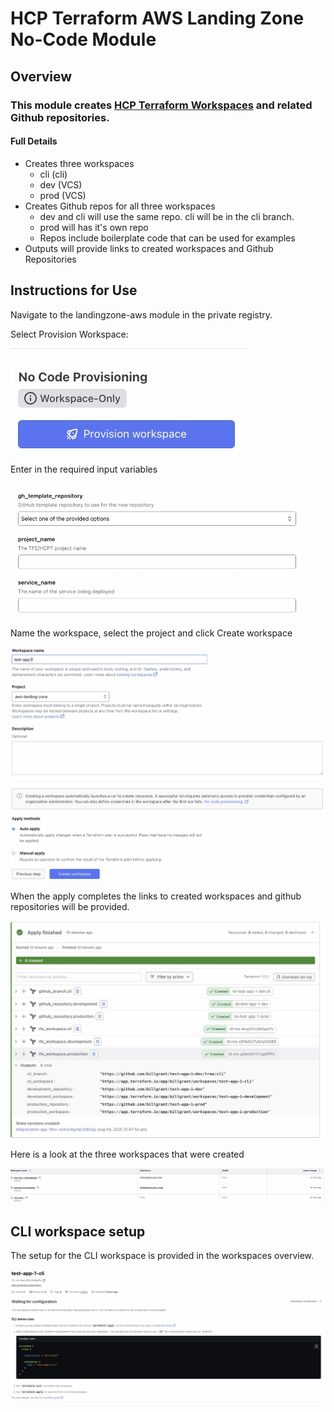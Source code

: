# HCP Terraform AWS Landing Zone No-Code Module

## Overview

### This module creates [HCP Terraform Workspaces](https://developer.hashicorp.com/terraform/cloud-docs/workspaces) and related Github repositories.

#### Full Details

- Creates three workspaces
  - cli (cli)
  - dev (VCS)
  - prod (VCS)
- Creates Github repos for all three workspaces
  - dev and cli will use the same repo. cli will be in the cli branch.
  - prod will has it's own repo
  - Repos include boilerplate code that can be used for examples
- Outputs will provide links to created workspaces and Github Repositories

## Instructions for Use

Navigate to the landingzone-aws module in the private registry.

Select Provision Workspace:

![Provision workspace](./images/Provision.jpg)

Enter in the required input variables

![Workspace inputs](./images/inputs.jpg)

Name the workspace, select the project and click Create workspace

![Create Workspace](./images/createworkspace.jpg)

When the apply completes the links to created workspaces and github repositories will be provided.

![Apply](./images/apply.jpg)

Here is a look at the three workspaces that were created

![Workspaces](./images/workspaces.jpg)

## CLI workspace setup

The setup for the CLI workspace is provided in the workspaces overview.

![CLI overview](./images/cli_overview.jpg)

